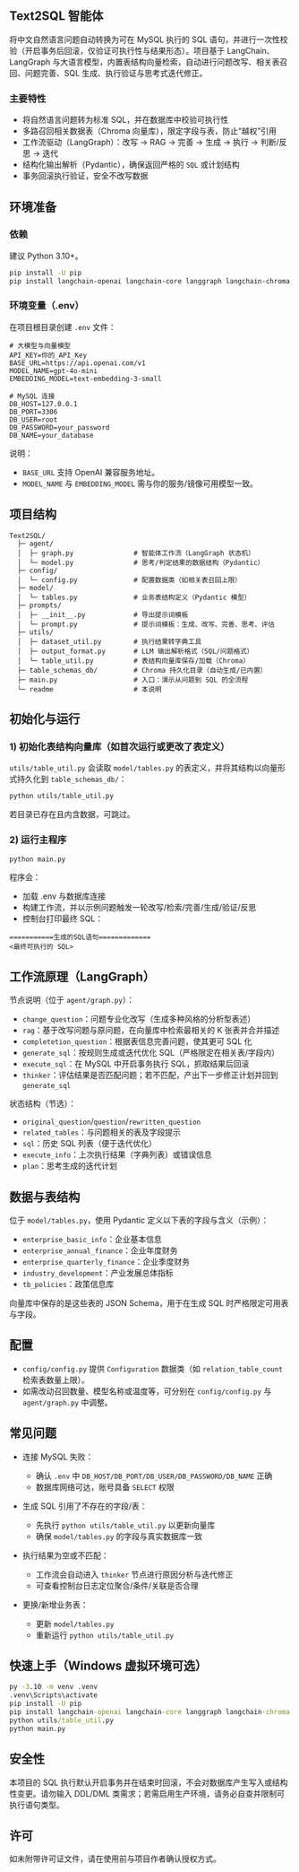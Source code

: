 ## Text2SQL 智能体

将中文自然语言问题自动转换为可在 MySQL 执行的 SQL 语句，并进行一次性校验（开启事务后回滚，仅验证可执行性与结果形态）。项目基于 LangChain、LangGraph 与大语言模型，内置表结构向量检索，自动进行问题改写、相关表召回、问题完善、SQL 生成、执行验证与思考式迭代修正。

### 主要特性
- 将自然语言问题转为标准 SQL，并在数据库中校验可执行性
- 多路召回相关数据表（Chroma 向量库），限定字段与表，防止“越权”引用
- 工作流驱动（LangGraph）：改写 → RAG → 完善 → 生成 → 执行 → 判断/反思 → 迭代
- 结构化输出解析（Pydantic），确保返回严格的 `SQL` 或计划结构
- 事务回滚执行验证，安全不改写数据

## 环境准备

### 依赖
建议 Python 3.10+。

```bash
pip install -U pip
pip install langchain-openai langchain-core langgraph langchain-chroma chromadb pymysql python-dotenv pydantic
```

### 环境变量（.env）
在项目根目录创建 `.env` 文件：

```dotenv
# 大模型与向量模型
API_KEY=你的_API_Key
BASE_URL=https://api.openai.com/v1
MODEL_NAME=gpt-4o-mini
EMBEDDING_MODEL=text-embedding-3-small

# MySQL 连接
DB_HOST=127.0.0.1
DB_PORT=3306
DB_USER=root
DB_PASSWORD=your_password
DB_NAME=your_database
```

说明：
- `BASE_URL` 支持 OpenAI 兼容服务地址。
- `MODEL_NAME` 与 `EMBEDDING_MODEL` 需与你的服务/镜像可用模型一致。

## 项目结构

```text
Text2SQL/
  ├─ agent/
  │  ├─ graph.py               # 智能体工作流（LangGraph 状态机）
  │  └─ model.py               # 思考/判定结果的数据结构（Pydantic）
  ├─ config/
  │  └─ config.py              # 配置数据类（如相关表召回上限）
  ├─ model/
  │  └─ tables.py              # 业务表结构定义（Pydantic 模型）
  ├─ prompts/
  │  ├─ __init__.py            # 导出提示词模板
  │  └─ prompt.py              # 提示词模板：生成、改写、完善、思考、评估
  ├─ utils/
  │  ├─ dataset_util.py        # 执行结果转字典工具
  │  ├─ output_format.py       # LLM 输出解析格式（SQL/问题格式）
  │  └─ table_util.py          # 表结构向量库保存/加载（Chroma）
  ├─ table_schemas_db/         # Chroma 持久化目录（自动生成/已内置）
  ├─ main.py                   # 入口：演示从问题到 SQL 的全流程
  └─ readme                    # 本说明
```

## 初始化与运行

### 1) 初始化表结构向量库（如首次运行或更改了表定义）
`utils/table_util.py` 会读取 `model/tables.py` 的表定义，并将其结构以向量形式持久化到 `table_schemas_db/`：

```bash
python utils/table_util.py
```

若目录已存在且内含数据，可跳过。

### 2) 运行主程序

```bash
python main.py
```

程序会：
- 加载 .env 与数据库连接
- 构建工作流，并以示例问题触发一轮改写/检索/完善/生成/验证/反思
- 控制台打印最终 SQL：

```
===========生成的SQL语句=============
<最终可执行的 SQL>
```

## 工作流原理（LangGraph）

节点说明（位于 `agent/graph.py`）：
- `change_question`：问题专业化改写（生成多种风格的分析型表述）
- `rag`：基于改写问题与原问题，在向量库中检索最相关的 K 张表并合并描述
- `completetion_question`：根据表信息完善问题，使其更可 SQL 化
- `generate_sql`：按规则生成或迭代优化 SQL（严格限定在相关表/字段内）
- `execute_sql`：在 MySQL 中开启事务执行 SQL，抓取结果后回滚
- `thinker`：评估结果是否匹配问题；若不匹配，产出下一步修正计划并回到 `generate_sql`

状态结构（节选）：
- `original_question`/`question`/`rewritten_question`
- `related_tables`：与问题相关的表及字段提示
- `sql`：历史 SQL 列表（便于迭代优化）
- `execute_info`：上次执行结果（字典列表）或错误信息
- `plan`：思考生成的迭代计划

## 数据与表结构

位于 `model/tables.py`，使用 Pydantic 定义以下表的字段与含义（示例）：
- `enterprise_basic_info`：企业基本信息
- `enterprise_annual_finance`：企业年度财务
- `enterprise_quarterly_finance`：企业季度财务
- `industry_development`：产业发展总体指标
- `tb_policies`：政策信息库

向量库中保存的是这些表的 JSON Schema，用于在生成 SQL 时严格限定可用表与字段。

## 配置

- `config/config.py` 提供 `Configuration` 数据类（如 `relation_table_count` 检索表数量上限）。
- 如需改动召回数量、模型名称或温度等，可分别在 `config/config.py` 与 `agent/graph.py` 中调整。

## 常见问题

- 连接 MySQL 失败：
  - 确认 `.env` 中 `DB_HOST/DB_PORT/DB_USER/DB_PASSWORD/DB_NAME` 正确
  - 数据库网络可达，账号具备 `SELECT` 权限

- 生成 SQL 引用了不存在的字段/表：
  - 先执行 `python utils/table_util.py` 以更新向量库
  - 确保 `model/tables.py` 的字段与真实数据库一致

- 执行结果为空或不匹配：
  - 工作流会自动进入 `thinker` 节点进行原因分析与迭代修正
  - 可查看控制台日志定位聚合/条件/关联是否合理

- 更换/新增业务表：
  - 更新 `model/tables.py`
  - 重新运行 `python utils/table_util.py`

## 快速上手（Windows 虚拟环境可选）

```bat
py -3.10 -m venv .venv
.venv\Scripts\activate
pip install -U pip
pip install langchain-openai langchain-core langgraph langchain-chroma chromadb pymysql python-dotenv pydantic
python utils/table_util.py
python main.py
```

## 安全性

本项目的 SQL 执行默认开启事务并在结束时回滚，不会对数据库产生写入或结构性变更。请勿输入 DDL/DML 类需求；若需启用生产环境，请务必自查并限制可执行语句类型。

## 许可

如未附带许可证文件，请在使用前与项目作者确认授权方式。
